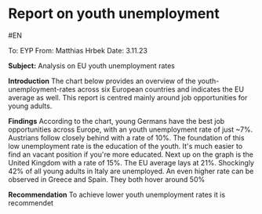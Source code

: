 # Report on youth unemployment
#EN 

To: EYP
From: Matthias Hrbek
Date: 3.11.23

**Subject:** Analysis on EU youth unemployment rates

**Introduction**
The chart below provides an overview of the youth-unemployment-rates across six European countries and indicates the EU average as well. This report is centred mainly around job opportunities for young adults.

**Findings**
According to the chart, young Germans have the best job opportunities across Europe, with an youth unemployment rate of just ~7%. Austrians follow closely behind with a rate of 10%. The foundation of this low unemployment rate is the education of the youth. It's much easier to find an vacant position if you're more educated. Next up on the graph is the United Kingdom with a rate of 15%. The EU average lays at 21%. Shockingly 42% of all young adults in Italy are unemployed. An even higher rate can be observed in Greece and Spain. They both hover around 50%

**Recommendation**
To achieve lower youth unemployment rates it is recommendet 